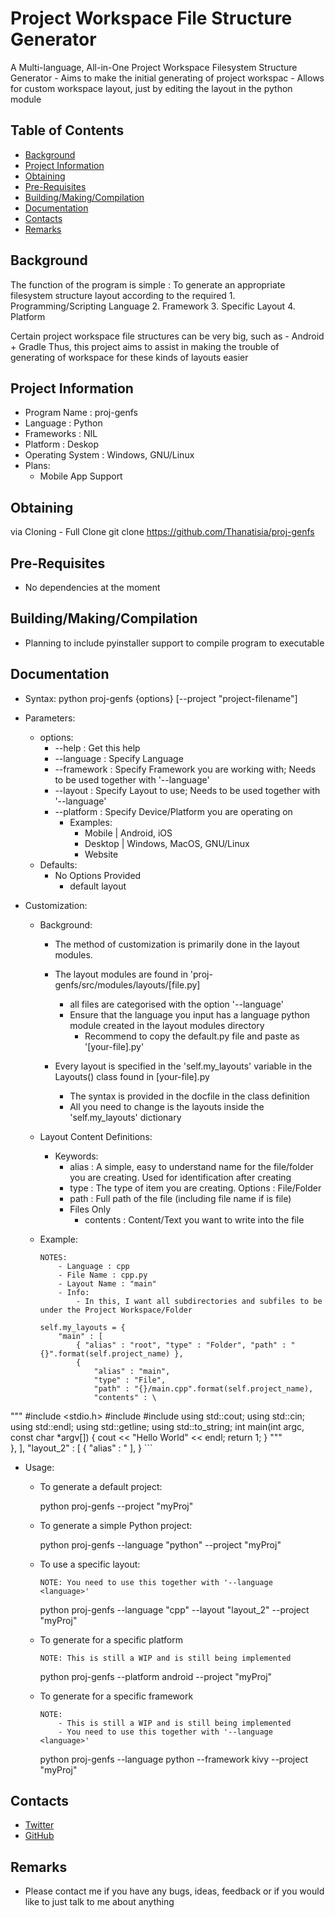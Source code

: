 # Project Workspace File Structure Generator 

A Multi-language, All-in-One Project Workspace Filesystem Structure Generator
	- Aims to make the initial generating of project workspac
	- Allows for custom workspace layout, just by editing the layout in the python module

## Table of Contents
 
* [Background](#background)
* [Project Information](#project-information)
* [Obtaining](#obtaining)
* [Pre-Requisites](#pre-requisites)
* [Building/Making/Compilation](#building-making-compilation)
* [Documentation](#documentation)
* [Contacts](#contacts)
* [Remarks](#remarks)

## Background

The function of the program is simple : To generate an appropriate filesystem structure layout according to the required 
	1. Programming/Scripting Language
	2. Framework
	3. Specific Layout
	4. Platform

Certain project workspace file structures can be very big, such as
	- Android + Gradle
Thus, this project aims to assist in making the trouble of generating of workspace for these kinds of layouts easier 

## Project Information

- Program Name : proj-genfs
- Language : Python
- Frameworks : NIL
- Platform : Deskop
- Operating System : Windows, GNU/Linux
- Plans:
	- Mobile App Support

## Obtaining

via Cloning
	- Full Clone
		git clone https://github.com/Thanatisia/proj-genfs

## Pre-Requisites

- No dependencies at the moment

## Building/Making/Compilation

- Planning to include pyinstaller support to compile program to executable

## Documentation

- Syntax: python proj-genfs {options} <arguments> [--project "project-filename"]
- Parameters:
	- options:
		* --help : Get this help
		* --language : Specify Language
		* --framework : Specify Framework you are working with; Needs to be used together with '--language'
		* --layout : Specify Layout to use; Needs to be used together with '--language'
		* --platform : Specify Device/Platform you are operating on
			- Examples:
				* Mobile  | Android, iOS
				* Desktop | Windows, MacOS, GNU/Linux
				* Website
	- Defaults:
		- No Options Provided
			- default layout
			

- Customization:
 
	- Background:
		* The method of customization is primarily done in the layout modules.

		* The layout modules are found in 'proj-genfs/src/modules/layouts/[file.py]
			- all files are categorised with the option '--language'
			- Ensure that the language you input has a language python module created in the layout modules directory
				- Recommend to copy the default.py file and paste as '[your-file].py'

		* Every layout is specified in the 'self.my_layouts' variable in the Layouts() class found in [your-file].py
			- The syntax is provided in the docfile in the class definition
			- All you need to change is the layouts inside the 'self.my_layouts' dictionary

	- Layout Content Definitions:
		- Keywords:
			* alias : A simple, easy to understand name for the file/folder you are creating. Used for identification after creating
			* type	: The type of item you are creating. Options : File/Folder
			* path	: Full path of the file (including file name if is file)
			- Files Only
				* contents : Content/Text you want to write into the file


	* Example:
		
		```
		NOTES:
			- Language : cpp
			- File Name : cpp.py
			- Layout Name : "main"
			- Info:
				- In this, I want all subdirectories and subfiles to be under the Project Workspace/Folder

		self.my_layouts = {
			"main" : [
				{ "alias" : "root", "type" : "Folder", "path" : "{}".format(self.project_name) },
				{ 
					"alias" : "main", 
					"type" : "File", 
					"path" : "{}/main.cpp".format(self.project_name), 
					"contents" : \ 
"""
#include <stdio.h>
#include <iostream>
#include <string>
using std::cout;
using std::cin;
using std::endl;
using std::getline;
using std::to_string;
int main(int argc, const char *argv[])
{
	cout << \"Hello World\" << endl;
	return 1;
}
"""					
				},
			],
			"layout_2" : [
				{ "alias" : "
			],
		}
		```

- Usage: 

	- To generate a default project:
		
		python proj-genfs --project "myProj"

	- To generate a simple Python project:

		python proj-genfs --language "python" --project "myProj"

	- To use a specific layout:
		```
		NOTE: You need to use this together with '--language <language>' 
		```
		
		python proj-genfs --language "cpp" --layout "layout_2" --project "myProj"

	- To generate for a specific platform
		```
		NOTE: This is still a WIP and is still being implemented
		```

		python proj-genfs --platform android --project "myProj"

	- To generate for a specific framework
		```
		NOTE: 
			- This is still a WIP and is still being implemented
			- You need to use this together with '--language <language>' 
		```

		python proj-genfs --language python --framework kivy --project "myProj"
	

## Contacts

- [Twitter](https://twitter.com/phantasu)
- [GitHub](https://github.com/Thanatisia)

## Remarks

- Please contact me if you have any bugs, ideas, feedback or if you would like to just talk to me about anything
